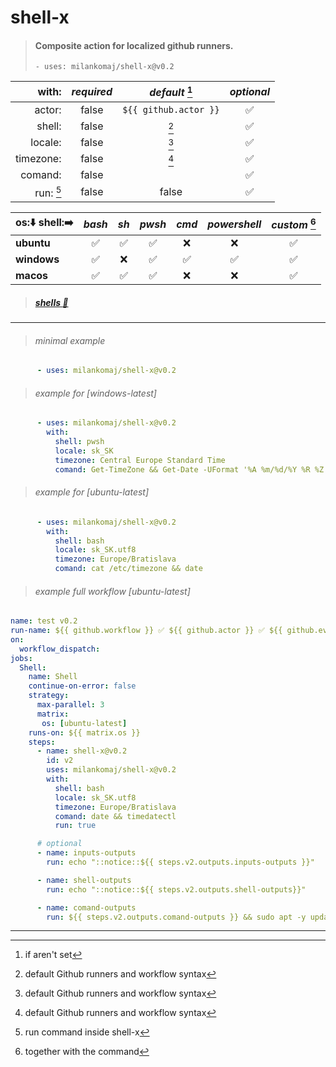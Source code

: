# shell-x
> #### Composite action for localized github runners.
> ``` - uses: milankomaj/shell-x@v0.2 ```

**with:** | *required*  | *default* [^1] | *optional*
---: | :---: | :---: | :---:
actor:       | false  | `${{ github.actor }}` | ✅
shell:       | false  | [^note] | ✅
locale:      | false  | [^note] | ✅
timezone:    | false  | [^note] | ✅
comand:      | false  |         | ✅
run: [^3]    | false  | false   | ✅


os:⬇️ shell:➡️| *bash*  | *sh*  | *pwsh*  | *cmd*  | *powershell*| *custom*  [^2]
:--- | :---: | :---: | :---: | :---: | :---: | :---:
**ubuntu** | ✅ | ✅ | ✅ | ❌ | ❌ | ✅
**windows**| ✅ | ❌ | ✅ | ✅ | ✅ | ✅
**macos**  | ✅ | ✅ | ✅ | ❌ | ❌ | ✅

> ##### [shells :link:](https://docs.github.com/en/enterprise-cloud@latest/actions/using-workflows/workflow-syntax-for-github-actions#jobsjob_idstepsshell)

---

> ###### minimal example
```YAML
      - uses: milankomaj/shell-x@v0.2
```

> ###### example for [windows-latest]
```YAML
      - uses: milankomaj/shell-x@v0.2
        with:
          shell: pwsh
          locale: sk_SK
          timezone: Central Europe Standard Time
          comand: Get-TimeZone && Get-Date -UFormat '%A %m/%d/%Y %R %Z'
```

> ###### example for [ubuntu-latest]
```YAML
      - uses: milankomaj/shell-x@v0.2
        with:
          shell: bash
          locale: sk_SK.utf8
          timezone: Europe/Bratislava
          comand: cat /etc/timezone && date
```

> ###### example full workflow [ubuntu-latest]
```YAML
name: test v0.2
run-name: ${{ github.workflow }} ✅ ${{ github.actor }} ✅ ${{ github.event_name}}
on:
  workflow_dispatch:
jobs:
  Shell:
    name: Shell
    continue-on-error: false
    strategy:
      max-parallel: 3
      matrix:
       os: [ubuntu-latest]
    runs-on: ${{ matrix.os }}
    steps:
      - name: shell-x@v0.2
        id: v2
        uses: milankomaj/shell-x@v0.2
        with:
          shell: bash
          locale: sk_SK.utf8
          timezone: Europe/Bratislava
          comand: date && timedatectl
          run: true

      # optional
      - name: inputs-outputs
        run: echo "::notice::${{ steps.v2.outputs.inputs-outputs }}"

      - name: shell-outputs
        run: echo "::notice::${{ steps.v2.outputs.shell-outputs}}"

      - name: comand-outputs
        run: ${{ steps.v2.outputs.comand-outputs }} && sudo apt -y update  && sudo apt -y upgrade
```

---

[^note]: default Github runners and workflow syntax
[^1]: if aren't set
[^2]: together with the command
[^3]: run command inside shell-x